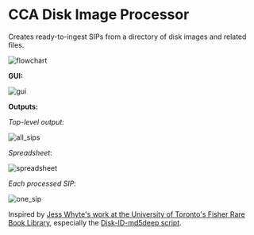 # CCA Disk Image Processor  

Creates ready-to-ingest SIPs from a directory of disk images and related files.  

![flowchart](https://github.com/timothyryanwalsh/cca-diskimageprocessor/blob/master/media/di_flowchart.png)  

**GUI:**  

![gui](https://github.com/timothyryanwalsh/cca-diskimageprocessor/blob/master/media/diskimageprocessor_gui.png)  

**Outputs:**  

*Top-level output*:  

![all_sips](https://github.com/timothyryanwalsh/cca-diskimageprocessor/blob/master/media/diskimageprocessor_output1.png)  

*Spreadsheet*:  

![spreadsheet](https://github.com/timothyryanwalsh/cca-diskimageprocessor/blob/master/media/desc_spreadsheet.png)  

*Each processed SIP*:  

![one_sip](https://github.com/timothyryanwalsh/cca-diskimageprocessor/blob/master/media/diskimageprocessor_output.png)  

Inspired by [Jess Whyte's work at the University of Toronto's Fisher Rare Book Library](https://saaers.wordpress.com/2016/04/12/clearing-the-digital-backlog-at-the-thomas-fisher-rare-book-library/comment-page-1/), especially the [Disk-ID-md5deep script](https://github.com/jesswhyte/Disk-ID-md5deep/).
